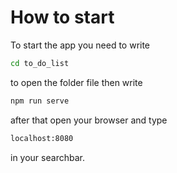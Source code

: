 # How to start
To start the app you need to write 
```bash
cd to_do_list
```
 to open the folder file then write
```bash
npm run serve
```
after that open your browser and type 
```bash
localhost:8080
```
in your searchbar.